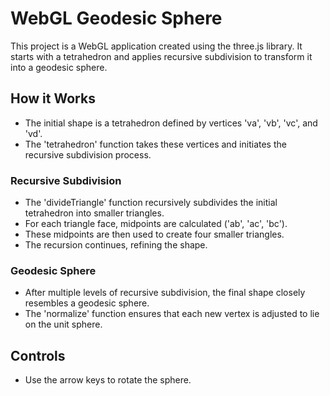 # WebGL Geodesic Sphere

This project is a WebGL application created using the three.js library. It starts with a tetrahedron and applies recursive subdivision to transform it into a geodesic sphere.

## How it Works

- The initial shape is a tetrahedron defined by vertices 'va', 'vb', 'vc', and 'vd'.
- The 'tetrahedron' function takes these vertices and initiates the recursive subdivision process.

### Recursive Subdivision

- The 'divideTriangle' function recursively subdivides the initial tetrahedron into smaller triangles.
- For each triangle face, midpoints are calculated ('ab', 'ac', 'bc').
- These midpoints are then used to create four smaller triangles.
- The recursion continues, refining the shape.

### Geodesic Sphere

- After multiple levels of recursive subdivision, the final shape closely resembles a geodesic sphere.
- The 'normalize' function ensures that each new vertex is adjusted to lie on the unit sphere.

## Controls

- Use the arrow keys to rotate the sphere.
